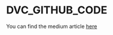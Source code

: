 # DVC_GITHUB_CODE

You can find the medium article [here](https://medium.com/geekculture/how-to-ensure-reproducibility-easily-in-data-science-through-version-control-1777ae3b15a)
